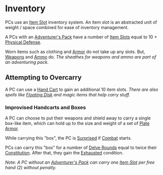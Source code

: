 # Inventory

PCs use an [Item Slot](../../Items%20and%20Gear/Item%20Slot.md) inventory system. An item slot is an abstracted unit of weight / space combined for ease of inventory management.

A PCs with an [Adventurer's Pack](../../Items%20and%20Gear/Gear/100%20Coins/Adventurer's%20Pack.md) have a number of [Item Slots](../../Items%20and%20Gear/Item%20Slot.md) equal to 10 + [Physical Defense](Physical%20Defense.md).

Worn items such as clothing and [Armor](../../Items%20and%20Gear/Armor/Armor.md) do not take up any slots. But, [Weapons](../../Items%20and%20Gear/Weapons/Weapons.md) and [Ammo](../../Items%20and%20Gear/Weapon%20Properties/Ammo%20Property.md) do.
*The sheathes for weapons and ammo are part of an adventuring pack.*

## Attempting to Overcarry

A PC can use a [Hand Cart](../../Items%20and%20Gear/Gear/25%20Coins/Hand%20Cart.md) to gain an additional 10 item slots.
*There are also spells like [Floating Disk](../../Magic/Spells/Spells%20by%20Level/Level%201/Floating%20Disk.md) and magic items that help carry stuff.*

### Improvised Handcarts and Boxes

A PC can choose to put their weapons and shield away to carry a single box-like item, which can hold up to the size and weight of a set of [Plate Armor](../../Items%20and%20Gear/Armor/Mundane%20Armor/Plate%20Armor.md).

While carrying this "box", the PC is [Surprised](../../Game%20Procedures/Conditions/Surprised.md) if [Combat](../../Game%20Procedures/Combat/Combat.md) starts.

PCs can carry this "box" for a number of [Delve Rounds](../../Game%20Procedures/Core%20Procedures/Round.md#Delve%20Round) equal to twice their [Constitution](../The%20Ability%20Scores/Constitution.md). After that, they gain the [Exhausted](../../Game%20Procedures/Conditions/Exhausted.md) condition.

*Note: A PC without an [Adventurer's Pack](../../Items%20and%20Gear/Gear/100%20Coins/Adventurer's%20Pack.md) can carry one [Item Slot](../../Items%20and%20Gear/Item%20Slot.md) per free hand (2) without penalty.*
